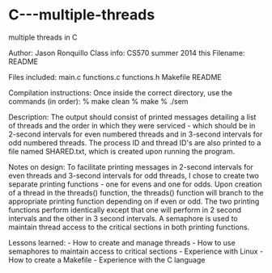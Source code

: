 C---multiple-threads
====================

multiple threads in C

Author:  Jason Ronquillo
Class info:  CS570 summer 2014
this Filename:  README

Files included:
	main.c 
	functions.c
	functions.h
	Makefile
	README

Compilation instructions:
	Once inside the correct directory, use the commands (in order):
		% make clean
		% make
		% ./sem

Description:
	The output should consist of printed messages detailing a list of
	threads and the order in which they were serviced - which should be 
	in 2-second intervals for even numbered threads and in 3-second 
	intervals for odd numbered threads.  The process ID and thread ID's 
	are also printed to a file named SHARED.txt, which is created upon 
	running the program.  

Notes on design:
	To facilitate printing messages in 2-second intervals for even threads
	and 3-second intervals for odd threads, I chose to create two separate
	printing functions - one for evens and one for odds.  Upon creation
	of a thread in the threads() function, the threads() function will branch
	to the appropriate printing function depending on if even or odd.  The 
	two printing functions perform identically except that one will perform
	in 2 second intervals and the other in 3 second intervals.  A semaphore
	is used to maintain thread access to the critical sections in both 
	printing functions.
	
Lessons learned:
	- How to create and manage threads
	- How to use semaphores to maintain access to critical sections
	- Experience with Linux
	- How to create a Makefile
	- Experience with the C language

